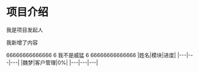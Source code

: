 
# 项目介绍


我是项目发起人

我新增了内容

66666666666666
6 我不是威猛 6
66666666666666
|姓名|模块|进度|
|---|---|---|
|魏梦|客户管理|0%|
|---|---|---|
